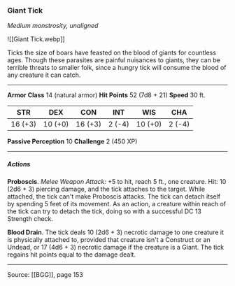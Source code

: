 ### Giant Tick
_Medium monstrosity, unaligned_

![[Giant Tick.webp]]

Ticks the size of boars have feasted on the blood of giants for countless ages. Though these parasites are painful nuisances to giants, they can be terrible threats to smaller folk, since a hungry tick will consume the blood of any creature it can catch.




---

**Armor Class** 14 (natural armor)
**Hit Points** 52 (7d8 + 21)
**Speed** 30 ft.

| STR     | DEX     | CON     | INT     | WIS     | CHA     |
|---------|---------|---------|---------|---------|---------|
| 16 (+3) | 10 (+0) | 16 (+3) | 2 (-4) | 10 (+0) | 2 (-4) |

**Passive Perception** 10
**Challenge** 2 (450 XP)

---

##### Actions
**Proboscis**. _Melee Weapon Attack:_ +5 to hit, reach 5 ft., one creature. Hit: 10 (2d6 + 3) piercing damage, and the tick attaches to the target. While attached, the tick can't make Proboscis attacks. The tick can detach itself by spending 5 feet of its movement. As an action, a creature within reach of the tick can try to detach the tick, doing so with a successful DC 13 Strength check.

**Blood Drain**. The tick deals 10 (2d6 + 3) necrotic damage to one creature it is physically attached to, provided that creature isn't a Construct or an Undead, or 17 (4d6 + 3) necrotic damage if the creature is a Giant. The tick regains hit points equal to the damage dealt.


---

Source: [[BGG]], page 153